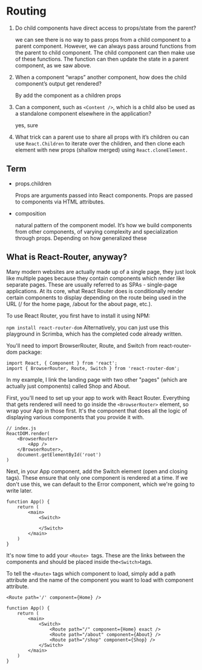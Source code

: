 # Routing

1. Do child components have direct access to props/state from the parent?

   we can see there is no way to pass props from a child component to a parent component. However, we can always pass around functions from the parent to child component. The child component can then make use of these functions. The function can then update the state in a parent component, as we saw above.

2. When a component “wraps” another component, how does the child component’s output get rendered?

   By add the component as a children props

3. Can a component, such as `<Content />`, which is a child also be used as a standalone component elsewhere in the application?

   yes, sure

4. What trick can a parent use to share all props with it’s children
   ou can use `React.Children` to iterate over the children, and then clone each element with new props (shallow merged) using `React.cloneElement.`

## Term

- props.children

  Props are arguments passed into React components. Props are passed to components via HTML attributes.

- composition

  natural pattern of the component model. It’s how we build components from other components, of varying complexity and specialization through props. Depending on how generalized these

## What is React-Router, anyway?

Many modern websites are actually made up of a single page, they just look like multiple pages because they contain components which render like separate pages. These are usually referred to as SPAs - single-page applications. At its core, what React Router does is conditionally render certain components to display depending on the route being used in the URL (/ for the home page, /about for the about page, etc.).

To use React Router, you first have to install it using NPM:

`npm install react-router-dom`
Alternatively, you can just use this playground in Scrimba, which has the completed code already written.

You'll need to import BrowserRouter, Route, and Switch from react-router-dom package:

```
import React, { Component } from 'react';
import { BrowserRouter, Route, Switch } from 'react-router-dom';
```

In my example, I link the landing page with two other "pages" (which are actually just components) called Shop and About.

First, you'll need to set up your app to work with React Router. Everything that gets rendered will need to go inside the `<BrowserRouter>` element, so wrap your App in those first. It's the component that does all the logic of displaying various components that you provide it with.

```
// index.js
ReactDOM.render(
    <BrowserRouter>
        <App />
    </BrowserRouter>,
    document.getElementById('root')
)
```

Next, in your App component, add the Switch element (open and closing tags). These ensure that only one component is rendered at a time. If we don't use this, we can default to the Error component, which we're going to write later.

```
function App() {
    return (
        <main>
            <Switch>

            </Switch>
        </main>
    )
}
```

It's now time to add your `<Route> `tags. These are the links between the components and should be placed inside the`<Switch>`tags.

To tell the `<Route>` tags which component to load, simply add a path attribute and the name of the component you want to load with component attribute.

```
<Route path='/' component={Home} />

```

```
function App() {
    return (
        <main>
            <Switch>
                <Route path="/" component={Home} exact />
                <Route path="/about" component={About} />
                <Route path="/shop" component={Shop} />
            </Switch>
        </main>
    )
}
```
